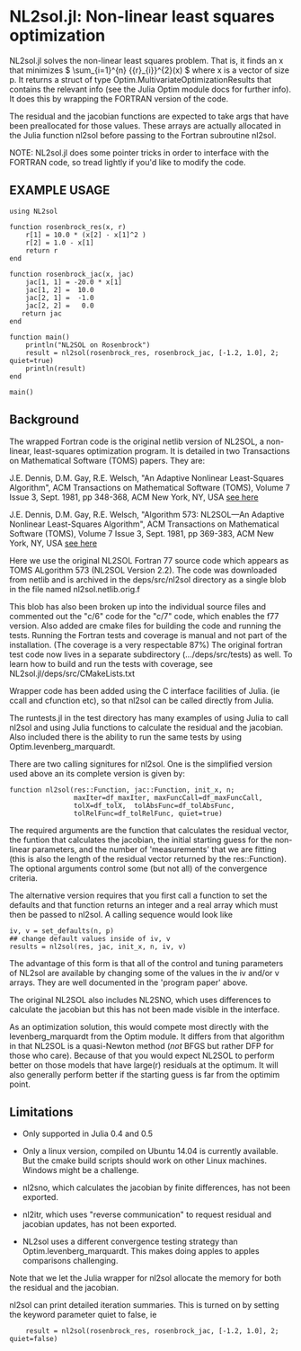 # NL2sol.jl: Non-linear least squares optimization

NL2sol.jl solves the non-linear least squares problem.  That is, it
finds an x that minimizes $ \sum_{i=1}^{n} {{r}_{i}}^{2}(x) $ where x
is a vector of size p.  It returns a struct of type
Optim.MultivariateOptimizationResults that contains the relevant info
(see the Julia Optim module docs for further info).  It does this by
wrapping the FORTRAN version of the code.

The residual and the jacobian functions are expected to take args that
have been preallocated for those values.  These arrays are actually
allocated in the Julia function nl2sol before passing to the Fortran
subroutine nl2sol.

NOTE: NL2sol.jl does some pointer tricks in order to interface with the
      FORTRAN code, so tread lightly if you'd like to modify the code.

## EXAMPLE USAGE

    using NL2sol

    function rosenbrock_res(x, r)
        r[1] = 10.0 * (x[2] - x[1]^2 )
        r[2] = 1.0 - x[1]
        return r
    end

    function rosenbrock_jac(x, jac)
        jac[1, 1] = -20.0 * x[1]
        jac[1, 2] =  10.0
        jac[2, 1] =  -1.0
        jac[2, 2] =   0.0
       return jac
    end

    function main()
        println("NL2SOL on Rosenbrock")
        result = nl2sol(rosenbrock_res, rosenbrock_jac, [-1.2, 1.0], 2; quiet=true)
        println(result)
    end

    main()


## Background

The wrapped Fortran code is the original netlib version of NL2SOL, a non-linear,
least-squares optimization program.  It is detailed in two
Transactions on Mathematical Software (TOMS) papers.  They are:

J.E. Dennis, D.M. Gay, R.E. Welsch, "An Adaptive Nonlinear
Least-Squares Algorithm", ACM Transactions on Mathematical Software
(TOMS), Volume 7 Issue 3, Sept. 1981, pp 348-368, ACM New York, NY, USA
[see here](http://dl.acm.org/citation.cfm?id=355965&CFID=660003329&CFTOKEN=25049918)

J.E. Dennis, D.M. Gay, R.E. Welsch, "Algorithm 573: NL2SOL—An Adaptive
Nonlinear Least-Squares Algorithm", ACM Transactions on Mathematical
Software (TOMS), Volume 7 Issue 3, Sept. 1981, pp 369-383, ACM New
York, NY, USA [see here](http://dl.acm.org/citation.cfm?id=355966)

Here we use the original NL2SOL Fortran 77 source code which appears
as TOMS ALgorithm 573 (NL2SOL Version 2.2).  The code was downloaded
from netlib and is archived in the deps/src/nl2sol directory as a
single blob in the file named nl2sol.netlib.orig.f

This blob has also been broken up into the individual source files and
commented out the "c/6" code for the "c/7" code, which enables the f77
version.  Also added are cmake files for building the code and running
the tests.  Running the Fortran tests and coverage is manual and
not part of the installation. (The coverage is a very respectable 87%)
The original fortran test code now lives in a separate subdirectory
(.../deps/src/tests) as well.  To learn how to build and run the tests
with coverage, see NL2sol.jl/deps/src/CMakeLists.txt

Wrapper code has been added using the C interface facilities of Julia.
(ie ccall and cfunction etc), so that nl2sol can be called directly
from Julia.

The runtests.jl in the test directory has many examples of using Julia
to call nl2sol and using Julia functions to calculate the residual and
the jacobian.  Also included there is the ability to run the same tests by
using Optim.levenberg_marquardt.

There are two calling signitures for nl2sol.  One is the simplified
version used above an its complete version is given by:

    function nl2sol(res::Function, jac::Function, init_x, n; 
                    maxIter=df_maxIter, maxFuncCall=df_maxFuncCall, 
                    tolX=df_tolX,  tolAbsFunc=df_tolAbsFunc,
                    tolRelFunc=df_tolRelFunc, quiet=true)

The required arguments are the function that calculates the residual
vector, the funtion that calculates the jacobian, the initial starting
guess for the non-linear parameters, and the number of 'measurements'
that we are fitting (this is also the length of the residual vector
returned by the res::Function).  The optional arguments control
some (but not all) of the convergence criteria.

The alternative version requires that you first call a function to set
the defaults and that function returns an integer and a real array
which must then be passed to nl2sol.  A calling sequence would look
like

    iv, v = set_defaults(n, p)
    ## change default values inside of iv, v
    results = nl2sol(res, jac, init_x, n, iv, v)

The advantage of this form is that all of the control and tuning
parameters of NL2sol are available by changing some of the values in
the iv and/or v arrays.  They are well documented in the 'program
paper' above.

The original NL2SOL also includes NL2SNO, which uses differences to
calculate the jacobian but this has not been made visible in the
interface.

As an optimization solution, this would compete most directly with the
levenberg\_marquardt from the Optim module.  It differs from that
algorithm in that NL2SOL is a quasi-Newton method (_not_ BFGS but
rather DFP for those who care).  Because of that you would expect
NL2SOL to perform better on those models that have large(r) residuals
at the optimum.  It will also generally perform better if the starting
guess is far from the optimim point.

## Limitations

  * Only supported in Julia 0.4 and 0.5

  * Only a linux version, compiled on Ubuntu 14.04 is currently available. But the cmake
build scripts should work on other Linux machines. Windows might be a challenge.

  * nl2sno, which calculates the jacobian by finite differences, has not
been exported.

  * nl2itr, which uses "reverse communication" to request residual and jacobian
updates, has not been exported.

  * NL2sol uses a different convergence testing strategy than Optim.levenberg_marquardt.
This makes doing apples to apples comparisons challenging.

Note that we let the Julia wrapper for nl2sol allocate the memory for
both the residual and the jacobian.

nl2sol can print detailed iteration summaries.  This is turned on by
setting the keyword parameter quiet to false, ie

        result = nl2sol(rosenbrock_res, rosenbrock_jac, [-1.2, 1.0], 2; quiet=false)

